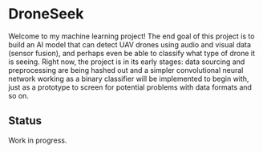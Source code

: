 # DroneSeek
Welcome to my machine learning project! The end goal of this project is to build an AI model that can detect UAV drones using audio and visual data (sensor fusion), and perhaps even be able to classify what type of drone it is seeing. Right now, the project is in its early stages: data sourcing and preprocessing are being hashed out and a simpler convolutional neural network working as a binary classifier will be implemented to begin with, just as a prototype to screen for potential problems with data formats and so on.

## Status
Work in progress.

